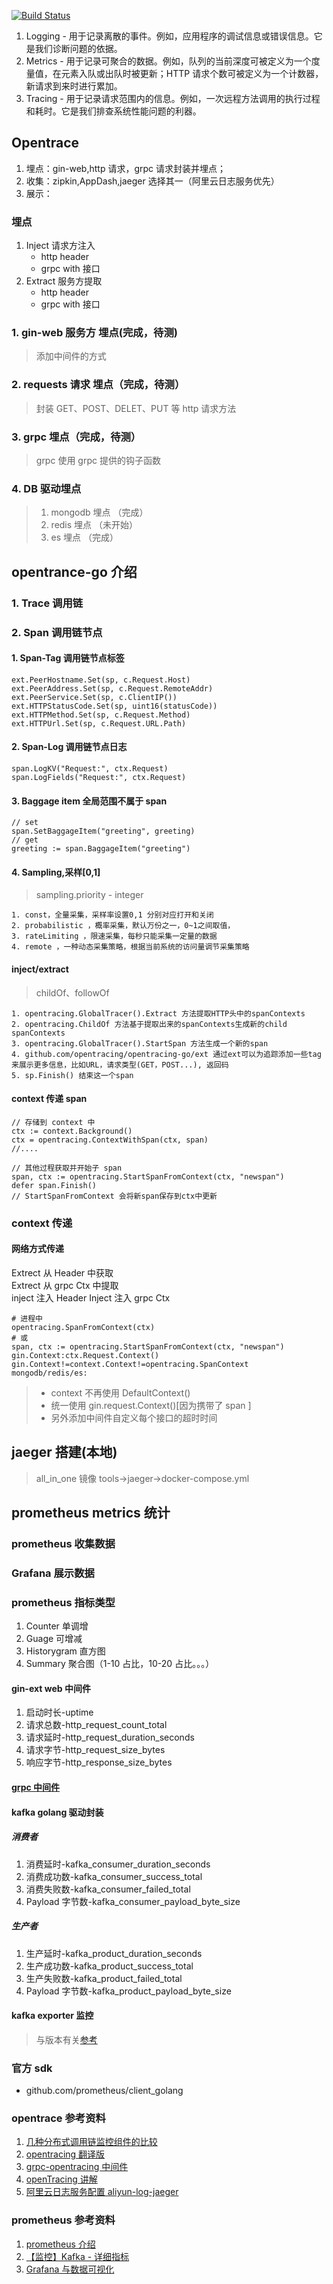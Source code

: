 [![Build Status](https://travis-ci.com/asppj/lolita.svg?branch=master)](https://travis-ci.com/asppj/lolita)

1. Logging - 用于记录离散的事件。例如，应用程序的调试信息或错误信息。它是我们诊断问题的依据。
2. Metrics - 用于记录可聚合的数据。例如，队列的当前深度可被定义为一个度量值，在元素入队或出队时被更新；HTTP 请求个数可被定义为一个计数器，新请求到来时进行累加。
3. Tracing - 用于记录请求范围内的信息。例如，一次远程方法调用的执行过程和耗时。它是我们排查系统性能问题的利器。

## Opentrace

1. 埋点：gin-web,http 请求，grpc 请求封装并埋点；
2. 收集：zipkin,AppDash,jaeger 选择其一（阿里云日志服务优先）
3. 展示：

### 埋点

1. Inject 请求方注入
    - http header
    - grpc with 接口
2. Extract 服务方提取
    - http header
    - grpc with 接口

### 1. gin-web 服务方 埋点(完成，待测)

> 添加中间件的方式

### 2. requests 请求 埋点（完成，待测）

>封装 GET、POST、DELET、PUT 等 http 请求方法

### 3. grpc 埋点（完成，待测）

>grpc 使用 grpc 提供的钩子函数

### 4. DB 驱动埋点

>1. mongodb 埋点 （完成）
>2. redis 埋点 （未开始）
>3. es 埋点 （完成）

## opentrance-go 介绍

### 1. Trace 调用链

### 2. Span 调用链节点

#### 1. Span-Tag 调用链节点标签

```text
ext.PeerHostname.Set(sp, c.Request.Host)
ext.PeerAddress.Set(sp, c.Request.RemoteAddr)
ext.PeerService.Set(sp, c.ClientIP())
ext.HTTPStatusCode.Set(sp, uint16(statusCode))
ext.HTTPMethod.Set(sp, c.Request.Method)
ext.HTTPUrl.Set(sp, c.Request.URL.Path)
 ```

#### 2. Span-Log 调用链节点日志

```golang
span.LogKV("Request:", ctx.Request)
span.LogFields("Request:", ctx.Request)
```

#### 3. Baggage item 全局范围不属于 span

```golang
// set
span.SetBaggageItem("greeting", greeting)
// get
greeting := span.BaggageItem("greeting")
```

#### 4. Sampling,采样[0,1]

>sampling.priority - integer

```text
1. const，全量采集，采样率设置0,1 分别对应打开和关闭
2. probabilistic ，概率采集，默认万份之一，0~1之间取值，
3. rateLimiting ，限速采集，每秒只能采集一定量的数据
4. remote ，一种动态采集策略，根据当前系统的访问量调节采集策略
```

#### inject/extract 

>childOf、followOf

```text
1. opentracing.GlobalTracer().Extract 方法提取HTTP头中的spanContexts
2. opentracing.ChildOf 方法基于提取出来的spanContexts生成新的child spanContexts
3. opentracing.GlobalTracer().StartSpan 方法生成一个新的span
4. github.com/opentracing/opentracing-go/ext 通过ext可以为追踪添加一些tag来展示更多信息，比如URL，请求类型(GET，POST...), 返回码
5. sp.Finish() 结束这一个span
```

#### context 传递 span

```golang
// 存储到 context 中
ctx := context.Background()
ctx = opentracing.ContextWithSpan(ctx, span)
//....

// 其他过程获取并开始子 span
span, ctx := opentracing.StartSpanFromContext(ctx, "newspan")
defer span.Finish()
// StartSpanFromContext 会将新span保存到ctx中更新

```

### context 传递

#### 网络方式传递

Extrect 从 Header 中获取  
Extrect 从 grpc Ctx 中提取  
inject 注入  Header
Inject 注入 grpc Ctx

```golang
# 进程中
opentracing.SpanFromContext(ctx)
# 或
span, ctx := opentracing.StartSpanFromContext(ctx, "newspan")
gin.Context:ctx.Request.Context()
gin.Context!=context.Context!=opentracing.SpanContext
mongodb/redis/es:

```
>
> - context 不再使用 DefaultContext()
> - 统一使用  gin.request.Context()[因为携带了 span ]
> - 另外添加中间件自定义每个接口的超时时间

## jaeger 搭建(本地)

> all_in_one 镜像 tools->jaeger->docker-compose.yml

## prometheus metrics 统计

### prometheus 收集数据

### Grafana 展示数据

### prometheus 指标类型

1. Counter 单调增
2. Guage  可增减
3. Historygram 直方图
4. Summary 聚合图（1-10 占比，10-20 占比。。。）

#### gin-ext web 中间件

 1. 启动时长-uptime
 2. 请求总数-http_request_count_total
 3. 请求延时-http_request_duration_seconds
 4. 请求字节-http_request_size_bytes
 5. 响应字节-http_response_size_bytes

#### [grpc 中间件](https://github.com/grpc-ecosystem/go-grpc-middleware)

#### kafka golang 驱动封装

##### 消费者

 1. 消费延时-kafka_consumer_duration_seconds
 2. 消费成功数-kafka_consumer_success_total
 3. 消费失败数-kafka_consumer_failed_total
 4. Payload 字节数-kafka_consumer_payload_byte_size

##### 生产者

1. 生产延时-kafka_product_duration_seconds
2. 生产成功数-kafka_product_success_total
3. 生产失败数-kafka_product_failed_total
4. Payload 字节数-kafka_product_payload_byte_size

#### kafka exporter 监控

> 与版本有关[参考](https://blog.csdn.net/sweatOtt/article/details/79090175)

### 官方 sdk

- github.com/prometheus/client_golang

### opentrace 参考资料

1. [几种分布式调用链监控组件的比较](https://juejin.im/post/5a0579e6f265da4326524f0f#heading-0)
2. [opentracing 翻译版](https://wu-sheng.gitbooks.io/opentracing-io/content/pages/spec.html)
3. [grpc-opentracing 中间件](https://godoc.org/github.com/grpc-ecosystem/grpc-opentracing/go/otgrpc)
4. [openTracing 讲解](https://github.com/yurishkuro/opentracing-tutorial)
5. [阿里云日志服务配置 aliyun-log-jaeger](https://github.com/aliyun/aliyun-log-jaeger/blob/master/README_CN.md?)

### prometheus 参考资料

1. [prometheus 介绍](https://www.imhanjm.com/2019/10/06/%E6%B7%B1%E5%85%A5%E7%90%86%E8%A7%A3prometheus(go%20sdk)/)
2. [【监控】Kafka - 详细指标](https://www.jianshu.com/p/92ae7e5992e2)
3. [Grafana 与数据可视化](https://yunlzheng.gitbook.io/prometheus-book/part-ii-prometheus-jin-jie/grafana/grafana-panels)
